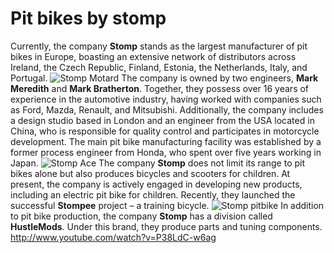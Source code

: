 # Pit bikes by stomp

Currently, the company **Stomp** stands as the largest manufacturer of pit bikes in Europe, boasting an extensive network of distributors across Ireland, the Czech Republic, Finland, Estonia, the Netherlands, Italy, and Portugal. ![Stomp Motard](http://mypitbike.ru/uploads/images/00/00/04/2012/03/07/e45931.jpg "Stomp Motard") The company is owned by two engineers, **Mark Meredith** and **Mark Bratherton**. Together, they possess over 16 years of experience in the automotive industry, having worked with companies such as Ford, Mazda, Renault, and Mitsubishi. Additionally, the company includes a design studio based in London and an engineer from the USA located in China, who is responsible for quality control and participates in motorcycle development. The main pit bike manufacturing facility was established by a former process engineer from Honda, who spent over five years working in Japan. ![Stomp Ace](http://mypitbike.ru/uploads/images/00/00/04/2012/03/07/698698.jpg "Stomp Ace") The company **Stomp** does not limit its range to pit bikes alone but also produces bicycles and scooters for children. At present, the company is actively engaged in developing new products, including an electric pit bike for children. Recently, they launched the successful **Stompee** project – a training bicycle. ![Stomp pitbike](http://mypitbike.ru/uploads/images/00/00/04/2012/03/07/614ce5.jpg "Stomp pitbike") In addition to pit bike production, the company **Stomp** has a division called **HustleMods**. Under this brand, they produce parts and tuning components. http://www.youtube.com/watch?v=P38LdC-w6ag